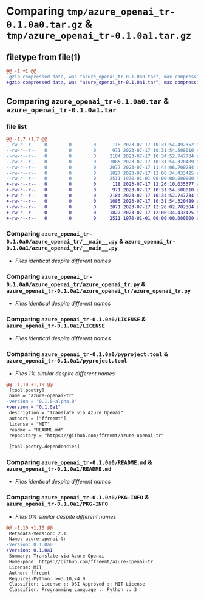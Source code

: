 # Comparing `tmp/azure_openai_tr-0.1.0a0.tar.gz` & `tmp/azure_openai_tr-0.1.0a1.tar.gz`

## filetype from file(1)

```diff
@@ -1 +1 @@
-gzip compressed data, was "azure_openai_tr-0.1.0a0.tar", max compression
+gzip compressed data, was "azure_openai_tr-0.1.0a1.tar", max compression
```

## Comparing `azure_openai_tr-0.1.0a0.tar` & `azure_openai_tr-0.1.0a1.tar`

### file list

```diff
@@ -1,7 +1,7 @@
--rw-r--r--   0        0        0      118 2023-07-17 10:31:54.492352 azure_openai_tr-0.1.0a0/azure_openai_tr/__init__.py
--rw-r--r--   0        0        0      971 2023-07-17 10:31:54.508010 azure_openai_tr-0.1.0a0/azure_openai_tr/__main__.py
--rw-r--r--   0        0        0     2184 2023-07-17 10:34:52.747734 azure_openai_tr-0.1.0a0/azure_openai_tr/azure_openai_tr.py
--rw-r--r--   0        0        0     1085 2023-07-17 10:31:54.320489 azure_openai_tr-0.1.0a0/LICENSE
--rw-r--r--   0        0        0     2077 2023-07-17 11:44:06.700284 azure_openai_tr-0.1.0a0/pyproject.toml
--rw-r--r--   0        0        0     1827 2023-07-17 12:00:34.433425 azure_openai_tr-0.1.0a0/README.md
--rw-r--r--   0        0        0     2511 1970-01-01 00:00:00.000000 azure_openai_tr-0.1.0a0/PKG-INFO
+-rw-r--r--   0        0        0      118 2023-07-17 12:26:10.035377 azure_openai_tr-0.1.0a1/azure_openai_tr/__init__.py
+-rw-r--r--   0        0        0      971 2023-07-17 10:31:54.508010 azure_openai_tr-0.1.0a1/azure_openai_tr/__main__.py
+-rw-r--r--   0        0        0     2184 2023-07-17 10:34:52.747734 azure_openai_tr-0.1.0a1/azure_openai_tr/azure_openai_tr.py
+-rw-r--r--   0        0        0     1085 2023-07-17 10:31:54.320489 azure_openai_tr-0.1.0a1/LICENSE
+-rw-r--r--   0        0        0     2071 2023-07-17 12:26:02.782384 azure_openai_tr-0.1.0a1/pyproject.toml
+-rw-r--r--   0        0        0     1827 2023-07-17 12:00:34.433425 azure_openai_tr-0.1.0a1/README.md
+-rw-r--r--   0        0        0     2511 1970-01-01 00:00:00.000000 azure_openai_tr-0.1.0a1/PKG-INFO
```

### Comparing `azure_openai_tr-0.1.0a0/azure_openai_tr/__main__.py` & `azure_openai_tr-0.1.0a1/azure_openai_tr/__main__.py`

 * *Files identical despite different names*

### Comparing `azure_openai_tr-0.1.0a0/azure_openai_tr/azure_openai_tr.py` & `azure_openai_tr-0.1.0a1/azure_openai_tr/azure_openai_tr.py`

 * *Files identical despite different names*

### Comparing `azure_openai_tr-0.1.0a0/LICENSE` & `azure_openai_tr-0.1.0a1/LICENSE`

 * *Files identical despite different names*

### Comparing `azure_openai_tr-0.1.0a0/pyproject.toml` & `azure_openai_tr-0.1.0a1/pyproject.toml`

 * *Files 1% similar despite different names*

```diff
@@ -1,10 +1,10 @@
 [tool.poetry]
 name = "azure-openai-tr"
-version = "0.1.0-alpha.0"
+version = "0.1.0a1"
 description = "Translate via Azure Openai"
 authors = ["ffreemt"]
 license = "MIT"
 readme = "README.md"
 repository = "https://github.com/ffreemt/azure-openai-tr"
 
 [tool.poetry.dependencies]
```

### Comparing `azure_openai_tr-0.1.0a0/README.md` & `azure_openai_tr-0.1.0a1/README.md`

 * *Files identical despite different names*

### Comparing `azure_openai_tr-0.1.0a0/PKG-INFO` & `azure_openai_tr-0.1.0a1/PKG-INFO`

 * *Files 0% similar despite different names*

```diff
@@ -1,10 +1,10 @@
 Metadata-Version: 2.1
 Name: azure-openai-tr
-Version: 0.1.0a0
+Version: 0.1.0a1
 Summary: Translate via Azure Openai
 Home-page: https://github.com/ffreemt/azure-openai-tr
 License: MIT
 Author: ffreemt
 Requires-Python: >=3.10,<4.0
 Classifier: License :: OSI Approved :: MIT License
 Classifier: Programming Language :: Python :: 3
```

